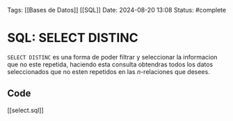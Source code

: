 Tags: [[Bases de Datos]] [[SQL]]
Date: 2024-08-20 13:08
Status: #complete 

# SQL: SELECT DISTINC

`SELECT DISTINC` es una forma de poder filtrar y seleccionar la informacion que no este repetida, haciendo esta consulta obtendras todos los datos seleccionados que no esten repetidos en las *n*-relaciones que desees. 

## Code
[[select.sql]]